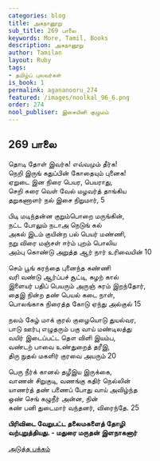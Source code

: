 ```yaml
---
categories: blog
title: அகநானூறு
sub_title: 269 பாலை
keywords: More, Tamil, Books
description: அகநானூறு
author: Tamilan
layout: Ruby
tags:
- தமிழ்ப் புலவர்கள்
is_book: 1
permalink: agananooru_274
featured: /images/noolkal_96_6.png
order: 274
nool_publiser: இசையினி குழுமம்
---
```



## 269 பாலை

தொடி தோள் இவர்க! எவ்வமும் தீர்க!  
நெறி இருங் கதுப்பின் கோதையும் புனைக!  
ஏறுடை இன நிரை பெயர, பெயராது,  
செறி சுரை வெள் வேல் மழவர்த் தாங்கிய  
தறுகணாளர் நல் இசை நிறுமார், 5

பிடி மடிந்தன்ன குறும்பொறை மருங்கின்,  
நட்ட போலும் நடாஅ நெடுங் கல்  
அகல் இடம் குயின்ற பல் பெயர் மண்ணி,  
நறு விரை மஞ்சள் ஈர்ம் புறம் பொலிய  
அம்பு கொண்டு அறுத்த ஆர் நார் உரிவையின் 10

செம் பூங் கரந்தை புனைந்த கண்ணி  
வரி வண்டு ஆர்ப்பச் சூட்டி, கழற் கால்  
இளையர் பதிப் பெயரும் அருஞ் சுரம் இறந்தோர்,  
தைஇ நின்ற தண் பெயல் கடை நாள்,  
பொலங்காசு நிரைத்த கோடு ஏந்து அல்குல் 15

நலம் கேழ் மாக் குரல் குழையொடு துயல்வர,  
பாடு ஊர்பு எழுதரும் பகு வாய் மண்டிலத்து  
வயிர் இடைப்பட்ட தௌ விளி இயம்ப,  
வண்டற் பாவை உண்துறைத் தரீஇ,  
திரு நுதல் மகளிர் குரவை அயரும் 20

பெரு நீர்க் கானல் தழீஇய இருக்கை,  
வாணன் சிறுகுடி, வணங்கு கதிர் நெல்லின்  
யாணர்த் தண் பணைப் போது வாய் அவிழ்ந்த  
ஒண் செங் கழுநீர் அன்ன, நின்  
கண் பனி துடைமார் வந்தனர், விரைந்தே. 25

**பிரிவிடை வேறுபட்ட தலைமகளைத் தோழி  
வற்புறுத்தியது. - மதுரை மருதன் இளநாகனார்**

[அடுத்த பக்கம்](agananooru_275)